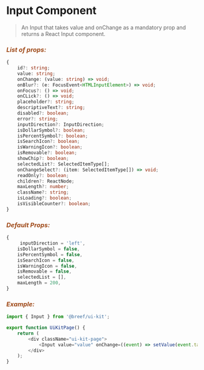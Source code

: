 # Input Component

> An Input that takes value and onChange as a mandatory prop and returns a React Input component.

### _<span style="color: #9f4a19">List of props:</span>_

```typescript
{
    id?: string;
    value: string;
    onChange: (value: string) => void;
    onBlur?: (e: FocusEvent<HTMLInputElement>) => void;
    onFocus?: () => void;
    onCLick?: () => void;
    placeholder?: string;
    descriptiveText?: string;
    disabled?: boolean;
    error?: string;
    inputDirection?: InputDirection;
    isDollarSymbol?: boolean;
    isPercentSymbol?: boolean;
    isSearchIcon?: boolean;
    isWarningIcon?: boolean;
    isRemovable?: boolean;
    showChip?: boolean;
    selectedList?: SelectedItemType[];
    onChangeSelect?: (item: SelectedItemType[]) => void;
    readOnly?: boolean;
    children?: ReactNode;
    maxLength?: number;
    className?: string;
    isLoading?: boolean;
    isVisibleCounter?: boolean;
}
```

### _<span style="color: #9f4a19">Default Props:</span>_

```typescript
{
     inputDirection = 'left',
    isDollarSymbol = false,
    isPercentSymbol = false,
    isSearchIcon = false,
    isWarningIcon = false,
    isRemovable = false,
    selectedList = [],
    maxLength = 200,
}
```

### _<span style="color: #9f4a19">Example:</span>_

```typescript
import { Input } from '@breef/ui-kit';

export function UiKitPage() {
    return (
        <div className="ui-kit-page">
            <Input value="value" onChange=((event) => setValue(event.target.value)) />
        </div>
    );
}
```

